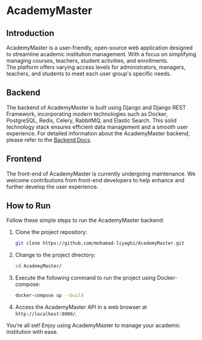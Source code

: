 # AcademyMaster

## Introduction <a name="introduction"></a>
AcademyMaster is a user-friendly, open-source web application designed to streamline academic institution management. With a focus on simplifying managing courses, teachers, student activities, and enrollments.<br> The platform offers varying access levels for administrators, managers, teachers, and students to meet each user group's specific needs.

## Backend <a name="backend"></a>
The backend of AcademyMaster is built using Django and Django REST Framework, incorporating modern technologies such as Docker, PostgreSQL, Redis, Celery, RabbitMQ, and Elastic Search. This solid technology stack ensures efficient data management and a smooth user experience.
For detailed information about the AcademyMaster backend, please refer to the [Backend Docs](backend/README.md).

## Frontend <a name="frontend"></a>
The front-end of AcademyMaster is currently undergoing maintenance. We welcome contributions from front-end developers to help enhance and further develop the user experience.

## How to Run <a name="how-to-run"></a>
Follow these simple steps to run the AcademyMaster backend:

1. Clone the project repository:
    ```bash
    git clone https://github.com/mohamad-liyaghi/AcademyMaster.git
    ```

2. Change to the project directory:
    ```bash
    cd AcademyMaster/
    ```

3. Execute the following command to run the project using Docker-compose:
    ```bash
    docker-compose up --build
    ```

4. Access the AcademyMaster API in a web browser at `http://localhost:8000/`.

You're all set! Enjoy using AcademyMaster to manage your academic institution with ease.
